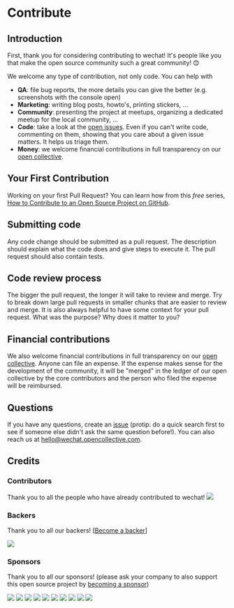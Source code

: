 # Contribute

## Introduction

First, thank you for considering contributing to wechat! It's people like you that make the open source community such a great community! 😊

We welcome any type of contribution, not only code. You can help with 
- **QA**: file bug reports, the more details you can give the better (e.g. screenshots with the console open)
- **Marketing**: writing blog posts, howto's, printing stickers, ...
- **Community**: presenting the project at meetups, organizing a dedicated meetup for the local community, ...
- **Code**: take a look at the [open issues](issues). Even if you can't write code, commenting on them, showing that you care about a given issue matters. It helps us triage them.
- **Money**: we welcome financial contributions in full transparency on our [open collective](https://opencollective.com/wechat).

## Your First Contribution

Working on your first Pull Request? You can learn how from this *free* series, [How to Contribute to an Open Source Project on GitHub](https://egghead.io/series/how-to-contribute-to-an-open-source-project-on-github).

## Submitting code

Any code change should be submitted as a pull request. The description should explain what the code does and give steps to execute it. The pull request should also contain tests.

## Code review process

The bigger the pull request, the longer it will take to review and merge. Try to break down large pull requests in smaller chunks that are easier to review and merge.
It is also always helpful to have some context for your pull request. What was the purpose? Why does it matter to you?

## Financial contributions

We also welcome financial contributions in full transparency on our [open collective](https://opencollective.com/wechat).
Anyone can file an expense. If the expense makes sense for the development of the community, it will be "merged" in the ledger of our open collective by the core contributors and the person who filed the expense will be reimbursed.

## Questions

If you have any questions, create an [issue](issue) (protip: do a quick search first to see if someone else didn't ask the same question before!).
You can also reach us at hello@wechat.opencollective.com.

## Credits

### Contributors

Thank you to all the people who have already contributed to wechat!
<a href="graphs/contributors"><img src="https://opencollective.com/wechat/contributors.svg?width=890" /></a>


### Backers

Thank you to all our backers! [[Become a backer](https://opencollective.com/wechat#backer)]

<a href="https://opencollective.com/wechat#backers" target="_blank"><img src="https://opencollective.com/wechat/backers.svg?width=890"></a>


### Sponsors

Thank you to all our sponsors! (please ask your company to also support this open source project by [becoming a sponsor](https://opencollective.com/wechat#sponsor))

<a href="https://opencollective.com/wechat/sponsor/0/website" target="_blank"><img src="https://opencollective.com/wechat/sponsor/0/avatar.svg"></a>
<a href="https://opencollective.com/wechat/sponsor/1/website" target="_blank"><img src="https://opencollective.com/wechat/sponsor/1/avatar.svg"></a>
<a href="https://opencollective.com/wechat/sponsor/2/website" target="_blank"><img src="https://opencollective.com/wechat/sponsor/2/avatar.svg"></a>
<a href="https://opencollective.com/wechat/sponsor/3/website" target="_blank"><img src="https://opencollective.com/wechat/sponsor/3/avatar.svg"></a>
<a href="https://opencollective.com/wechat/sponsor/4/website" target="_blank"><img src="https://opencollective.com/wechat/sponsor/4/avatar.svg"></a>
<a href="https://opencollective.com/wechat/sponsor/5/website" target="_blank"><img src="https://opencollective.com/wechat/sponsor/5/avatar.svg"></a>
<a href="https://opencollective.com/wechat/sponsor/6/website" target="_blank"><img src="https://opencollective.com/wechat/sponsor/6/avatar.svg"></a>
<a href="https://opencollective.com/wechat/sponsor/7/website" target="_blank"><img src="https://opencollective.com/wechat/sponsor/7/avatar.svg"></a>
<a href="https://opencollective.com/wechat/sponsor/8/website" target="_blank"><img src="https://opencollective.com/wechat/sponsor/8/avatar.svg"></a>
<a href="https://opencollective.com/wechat/sponsor/9/website" target="_blank"><img src="https://opencollective.com/wechat/sponsor/9/avatar.svg"></a>

<!-- This `CONTRIBUTING.md` is based on @nayafia's template https://github.com/nayafia/contributing-template -->